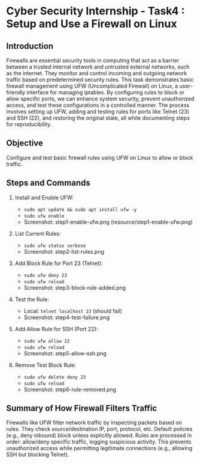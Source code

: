 # Cyber Security Internship - Task4 : Setup and Use a Firewall on Linux

## Introduction
Firewalls are essential security tools in computing that act as a barrier between a trusted internal network and untrusted external networks, such as the internet. They monitor and control incoming and outgoing network traffic based on predetermined security rules. This task demonstrates basic firewall management using UFW (Uncomplicated Firewall) on Linux, a user-friendly interface for managing iptables. By configuring rules to block or allow specific ports, we can enhance system security, prevent unauthorized access, and test these configurations in a controlled manner. The process involves setting up UFW, adding and testing rules for ports like Telnet (23) and SSH (22), and restoring the original state, all while documenting steps for reproducibility.

## Objective
Configure and test basic firewall rules using UFW on Linux to allow or block traffic.

## Steps and Commands

1. Install and Enable UFW:
   - `sudo apt update && sudo apt install ufw -y`
   - `sudo ufw enable`
   - Screenshot: step1-enable-ufw.png
(resource/step1-enable-ufw.png)
2. List Current Rules:
   - `sudo ufw status verbose`
   - Screenshot: step2-list-rules.png

3. Add Block Rule for Port 23 (Telnet):
   - `sudo ufw deny 23`
   - `sudo ufw reload`
   - Screenshot: step3-block-rule-added.png

4. Test the Rule:
   - Local: `telnet localhost 23` (should fail)
   - Screenshot: step4-test-failure.png

5. Add Allow Rule for SSH (Port 22):
   - `sudo ufw allow 22`
   - `sudo ufw reload`
   - Screenshot: step5-allow-ssh.png

6. Remove Test Block Rule:
   - `sudo ufw delete deny 23`
   - `sudo ufw reload`
   - Screenshot: step6-rule-removed.png

## Summary of How Firewall Filters Traffic
Firewalls like UFW filter network traffic by inspecting packets based on rules. They check source/destination IP, port, protocol, etc. Default policies (e.g., deny inbound) block unless explicitly allowed. Rules are processed in order: allow/deny specific traffic, logging suspicious activity. This prevents unauthorized access while permitting legitimate connections (e.g., allowing SSH but blocking Telnet).
